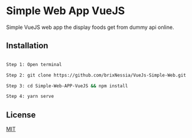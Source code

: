 # Simple Web App VueJS

Simple VueJS web app the display foods get from dummy api online.

## Installation

```bash

Step 1: Open terminal

Step 2: git clone https://github.com/brixNessia/VueJs-Simple-Web.git

Step 3: cd Simple-Web-APP-VueJS && npm install

Step 4: yarn serve
```

## License

[MIT](https://choosealicense.com/licenses/mit/)
